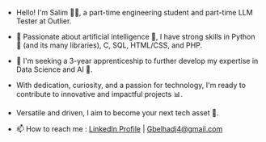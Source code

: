 - Hello! I'm Salim 👨‍💻, a part-time engineering student and part-time LLM Tester at Outlier.
- 🌱 Passionate about artificial intelligence 🤖, I have strong skills in Python 🐍 (and its many libraries), C, SQL, HTML/CSS, and PHP.
- 👀 I'm seeking a 3-year apprenticeship to further develop my expertise in Data Science and AI 🚀.
- With dedication, curiosity, and a passion for technology, I'm ready to contribute to innovative and impactful projects 📊.
- Versatile and driven, I aim to become your next tech asset 💼.
  
- 📫 How to reach me : [LinkedIn Profile](https://www.linkedin.com/in/ghouti-belhadj-kacem-a93b731bb/) | Gbelhadj4@gmail.com
